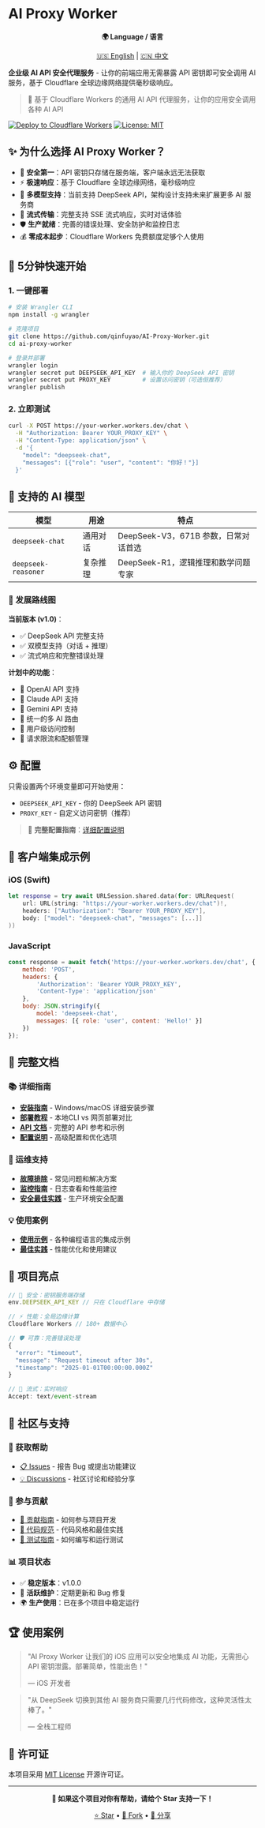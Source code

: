 # AI Proxy Worker

<div align="center">

**🌍 Language / 语言**

[🇺🇸 English](./README.en.md) | [🇨🇳 中文](./README.md)

</div>

**企业级 AI API 安全代理服务** - 让你的前端应用无需暴露 API 密钥即可安全调用 AI 服务，基于 Cloudflare 全球边缘网络提供毫秒级响应。

> 🚀 基于 Cloudflare Workers 的通用 AI API 代理服务，让你的应用安全调用各种 AI API

[![Deploy to Cloudflare Workers](https://deploy.workers.cloudflare.com/button)](https://deploy.workers.cloudflare.com/?url=https://github.com/qinfuyao/AI-Proxy-Worker)
[![License: MIT](https://img.shields.io/badge/License-MIT-yellow.svg)](./LICENSE)

## ✨ 为什么选择 AI Proxy Worker？

- 🔐 **安全第一**：API 密钥只存储在服务端，客户端永远无法获取
- ⚡ **极速响应**：基于 Cloudflare 全球边缘网络，毫秒级响应
- 🤖 **多模型支持**：当前支持 DeepSeek API，架构设计支持未来扩展更多 AI 服务商
- 🌊 **流式传输**：完整支持 SSE 流式响应，实时对话体验
- 🛡️ **生产就绪**：完善的错误处理、安全防护和监控日志
- 💰 **零成本起步**：Cloudflare Workers 免费额度足够个人使用

## 🚀 5分钟快速开始

### 1. 一键部署
```bash
# 安装 Wrangler CLI
npm install -g wrangler

# 克隆项目
git clone https://github.com/qinfuyao/AI-Proxy-Worker.git
cd ai-proxy-worker

# 登录并部署
wrangler login
wrangler secret put DEEPSEEK_API_KEY  # 输入你的 DeepSeek API 密钥
wrangler secret put PROXY_KEY         # 设置访问密钥（可选但推荐）
wrangler publish
```

### 2. 立即测试
```bash
curl -X POST https://your-worker.workers.dev/chat \
  -H "Authorization: Bearer YOUR_PROXY_KEY" \
  -H "Content-Type: application/json" \
  -d '{
    "model": "deepseek-chat",
    "messages": [{"role": "user", "content": "你好！"}]
  }'
```

## 🎯 支持的 AI 模型

| 模型 | 用途 | 特点 |
|------|------|------|
| `deepseek-chat` | 通用对话 | DeepSeek-V3，671B 参数，日常对话首选 |
| `deepseek-reasoner` | 复杂推理 | DeepSeek-R1，逻辑推理和数学问题专家 |

### 🔮 发展路线图

**当前版本 (v1.0)**：
- ✅ DeepSeek API 完整支持
- ✅ 双模型支持（对话 + 推理）
- ✅ 流式响应和完整错误处理

**计划中的功能**：
- 🔄 OpenAI API 支持
- 🔄 Claude API 支持  
- 🔄 Gemini API 支持
- 🔄 统一的多 AI 路由
- 🔄 用户级访问控制
- 🔄 请求限流和配额管理

## ⚙️ 配置

只需设置两个环境变量即可开始使用：
- `DEEPSEEK_API_KEY` - 你的 DeepSeek API 密钥
- `PROXY_KEY` - 自定义访问密钥（推荐）

> 📖 **完整配置指南**：[详细配置说明](./docs/Configuration.md)

## 📱 客户端集成示例

### iOS (Swift)
```swift
let response = try await URLSession.shared.data(for: URLRequest(
    url: URL(string: "https://your-worker.workers.dev/chat")!,
    headers: ["Authorization": "Bearer YOUR_PROXY_KEY"],
    body: ["model": "deepseek-chat", "messages": [...]]
))
```

### JavaScript
```javascript
const response = await fetch('https://your-worker.workers.dev/chat', {
    method: 'POST',
    headers: {
        'Authorization': 'Bearer YOUR_PROXY_KEY',
        'Content-Type': 'application/json'
    },
    body: JSON.stringify({
        model: 'deepseek-chat',
        messages: [{ role: 'user', content: 'Hello!' }]
    })
});
```

## 📖 完整文档

### 📚 详细指南
- **[安装指南](./docs/Installation.md)** - Windows/macOS 详细安装步骤
- **[部署教程](./docs/Deployment.md)** - 本地CLI vs 网页部署对比
- **[API 文档](./docs/API-Reference.md)** - 完整的 API 参考和示例
- **[配置说明](./docs/Configuration.md)** - 高级配置和优化选项

### 🔧 运维支持  
- **[故障排除](./docs/Troubleshooting.md)** - 常见问题和解决方案
- **[监控指南](./docs/Monitoring.md)** - 日志查看和性能监控
- **[安全最佳实践](./docs/Security.md)** - 生产环境安全配置

### 💡 使用案例
- **[使用示例](./docs/Examples.md)** - 各种编程语言的集成示例
- **[最佳实践](./docs/Best-Practices.md)** - 性能优化和使用建议

## 🌟 项目亮点

```javascript
// 🔐 安全：密钥服务端存储
env.DEEPSEEK_API_KEY // 只在 Cloudflare 中存储

// ⚡ 性能：全局边缘计算
Cloudflare Workers // 180+ 数据中心

// 🛡️ 可靠：完善错误处理
{
  "error": "timeout",
  "message": "Request timeout after 30s",
  "timestamp": "2025-01-01T00:00:00.000Z"
}

// 🌊 流式：实时响应
Accept: text/event-stream
```

## 🤝 社区与支持

### 💬 获取帮助
- [📋 Issues](../../issues) - 报告 Bug 或提出功能建议
- [💡 Discussions](../../discussions) - 社区讨论和经验分享

### 🔧 参与贡献
- [🤝 贡献指南](./docs/Contributing.md) - 如何参与项目开发
- [📝 代码规范](./docs/Code-Style.md) - 代码风格和最佳实践
- [🧪 测试指南](./docs/Testing.md) - 如何编写和运行测试

### 📊 项目状态
- ✅ **稳定版本**：v1.0.0
- 🔄 **活跃维护**：定期更新和 Bug 修复
- 🌍 **生产使用**：已在多个项目中稳定运行

## 🏆 使用案例

> "AI Proxy Worker 让我们的 iOS 应用可以安全地集成 AI 功能，无需担心 API 密钥泄露。部署简单，性能出色！" 
> 
> — iOS 开发者

> "从 DeepSeek 切换到其他 AI 服务商只需要几行代码修改，这种灵活性太棒了。"
> 
> — 全栈工程师

## 📄 许可证

本项目采用 [MIT License](./LICENSE) 开源许可证。

---

<div align="center">

**🌟 如果这个项目对你有帮助，请给个 Star 支持一下！**

[⭐ Star](../../stargazers) • [🍴 Fork](../../fork) • [📢 分享](https://twitter.com/intent/tweet?text=AI%20Proxy%20Worker%20-%20%E5%9F%BA%E4%BA%8E%20Cloudflare%20Workers%20%E7%9A%84%E9%80%9A%E7%94%A8%20AI%20API%20%E4%BB%A3%E7%90%86%E6%9C%8D%E5%8A%A1&url=https://github.com/qinfuyao/AI-Proxy-Worker)

</div>
